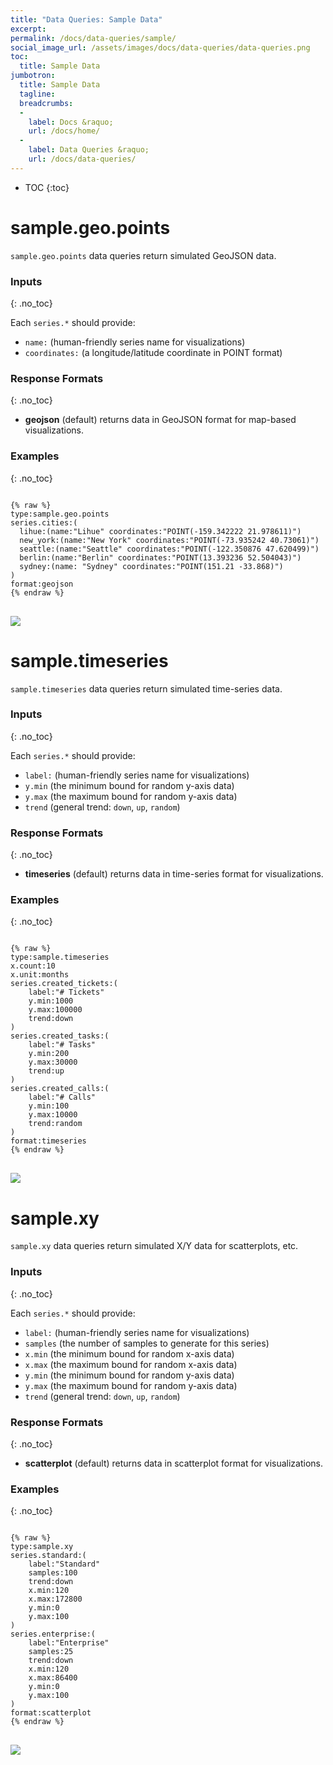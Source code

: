 ```yaml
---
title: "Data Queries: Sample Data"
excerpt: 
permalink: /docs/data-queries/sample/
social_image_url: /assets/images/docs/data-queries/data-queries.png
toc:
  title: Sample Data
jumbotron:
  title: Sample Data
  tagline: 
  breadcrumbs:
  -
    label: Docs &raquo;
    url: /docs/home/
  -
    label: Data Queries &raquo;
    url: /docs/data-queries/
---
```


* TOC
{:toc}

# sample.geo.points

`sample.geo.points` data queries return simulated GeoJSON data.

### Inputs
{: .no_toc}

Each `series.*` should provide:
* `name:` (human-friendly series name for visualizations)
* `coordinates:` (a longitude/latitude coordinate in POINT format)

### Response Formats
{: .no_toc}

* **geojson** (default) returns data in GeoJSON format for map-based visualizations.

### Examples
{: .no_toc}

<pre>
<code class="language-cerb">
{% raw %}
type:sample.geo.points
series.cities:(
  lihue:(name:"Lihue" coordinates:"POINT(-159.342222 21.978611)")
  new_york:(name:"New York" coordinates:"POINT(-73.935242 40.73061)")
  seattle:(name:"Seattle" coordinates:"POINT(-122.350876 47.620499)")
  berlin:(name:"Berlin" coordinates:"POINT(13.393236 52.504043)")
  sydney:(name: "Sydney" coordinates:"POINT(151.21 -33.868)")
)
format:geojson
{% endraw %}
</code>
</pre>

<div class="cerb-screenshot">
<img src="/assets/images/docs/data-queries/data-queries-sample-geopoints.png" class="screenshot">
</div>

# sample.timeseries

`sample.timeseries` data queries return simulated time-series data.

### Inputs
{: .no_toc}

Each `series.*` should provide:
* `label:` (human-friendly series name for visualizations)
* `y.min` (the minimum bound for random y-axis data)
* `y.max` (the maximum bound for random y-axis data)
* `trend` (general trend: `down`, `up`, `random`)

### Response Formats
{: .no_toc}

* **timeseries** (default) returns data in time-series format for visualizations.

### Examples
{: .no_toc}

<pre>
<code class="language-cerb">
{% raw %}
type:sample.timeseries
x.count:10
x.unit:months
series.created_tickets:(
	label:"# Tickets"
	y.min:1000
	y.max:100000
	trend:down
)
series.created_tasks:(
	label:"# Tasks"
	y.min:200
	y.max:30000
	trend:up
)
series.created_calls:(
	label:"# Calls"
	y.min:100
	y.max:10000
	trend:random
)
format:timeseries
{% endraw %}
</code>
</pre>

<div class="cerb-screenshot">
<img src="/assets/images/docs/data-queries/data-queries-sample-timeseries.png" class="screenshot">
</div>

# sample.xy

`sample.xy` data queries return simulated X/Y data for scatterplots, etc.

### Inputs
{: .no_toc}

Each `series.*` should provide:
* `label:` (human-friendly series name for visualizations)
* `samples` (the number of samples to generate for this series)
* `x.min` (the minimum bound for random x-axis data)
* `x.max` (the maximum bound for random x-axis data)
* `y.min` (the minimum bound for random y-axis data)
* `y.max` (the maximum bound for random y-axis data)
* `trend` (general trend: `down`, `up`, `random`)

### Response Formats
{: .no_toc}

* **scatterplot** (default) returns data in scatterplot format for visualizations.

### Examples
{: .no_toc}

<pre>
<code class="language-cerb">
{% raw %}
type:sample.xy
series.standard:(
	label:"Standard"
	samples:100
	trend:down
	x.min:120
	x.max:172800
	y.min:0
	y.max:100
)
series.enterprise:(
	label:"Enterprise"
	samples:25
	trend:down
	x.min:120
	x.max:86400
	y.min:0
	y.max:100
)
format:scatterplot
{% endraw %}
</code>
</pre>

<div class="cerb-screenshot">
<img src="/assets/images/docs/data-queries/data-queries-sample-xy.png" class="screenshot">
</div>
